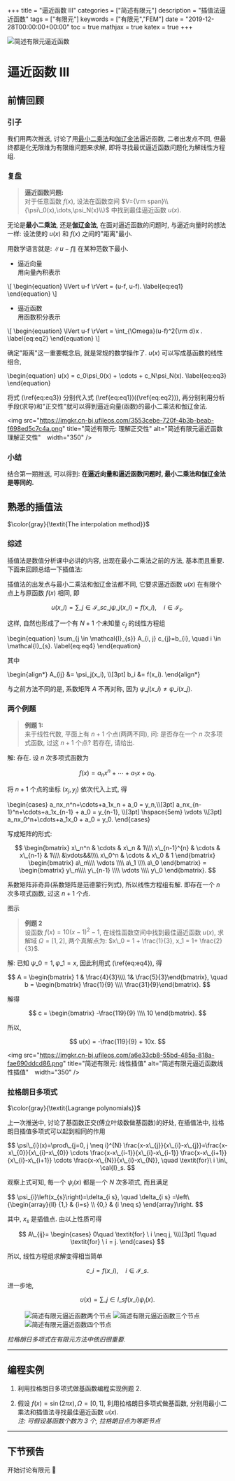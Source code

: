 +++
title = "逼近函数 III"
categories = ["简述有限元"]
description = "插值法逼近函数"
tags = ["有限元"]
keywords = ["有限元","FEM"]
date = "2019-12-28T00:00:00+00:00"
toc = true
mathjax = true
katex = true
+++

<img src="https://imgkr.cn-bj.ufileos.com/d6b2385b-358d-42a3-9d01-5eef5d9ab76c.jpeg" title="简述有限元: 逼近函数 III"  alt="简述有限元逼近函数" />

<!--more-->

# 逼近函数 III

## 前情回顾

### 引子

我们用两次推送, 讨论了用[最小二乘法](https://zh.wikipedia.org/wiki/最小二乘法 "最小二乘法")和[伽辽金法](https://zh.wikipedia.org/wiki/伽辽金法 "伽辽金法")逼近函数, 二者出发点不同, 但最终都是化无限维为有限维问题来求解, 即将寻找最优逼近函数问题化为解线性方程组.

### 复盘

> **逼近函数问题:**  
> 对于任意函数 $f(x)$, 设法在函数空间 $V={\rm span}\\{\psi\_0(x),\dots,\psi_N(x)\\}$ 中找到最佳逼近函数 $u(x)$.

无论是**最小二乘法**, 还是**伽辽金法**, 在面对逼近函数的问题时, 与逼近向量时的想法一样: 设法使的 $u(x)$ 和 $f(x)$ 之间的"距离"最小.

用数学语言就是: $\lVert u-f \rVert$ 在某种范数下最小.

- 逼近向量  
  用向量內积表示

\\[
\begin{equation}
\lVert u-f \rVert = (u-f, u-f).
\label{eq:eq1}
\end{equation}
\\]

- 逼近函数  
  用函数积分表示

\\[
\begin{equation}
\lVert u-f \rVert = \int_{\Omega}(u-f)^2{\rm d}x .
\label{eq:eq2}
\end{equation}
\\]

确定"距离"这一重要概念后, 就是常规的数学操作了. $u(x)$ 可以写成基函数的线性组合,

\begin{equation}
u(x) = c_0\psi_0(x) + \cdots + c_N\psi_N(x).
\label{eq:eq3}
\end{equation}

将式 (\ref{eq:eq3}) 分别代入式 (\ref{eq:eq1})((\ref{eq:eq2})), 再分别利用分析手段(求导)和"正交性"就可以得到逼近向量(函数)的最小二乘法和伽辽金法.

<img src="https://imgkr.cn-bj.ufileos.com/3553cebe-720f-4b3b-beab-f698ed5c7c4a.png" title="简述有限元: 理解正交性"  alt="简述有限元逼近函数理解正交性"　width="350" />

### 小结

结合第一期推送, 可以得到: **在逼近向量和逼近函数问题时, 最小二乘法和伽辽金法是等同的.**

## 熟悉的插值法

$\color{gray}{\textit{The interpolation method}}$

### 综述

插值法是数值分析课中必讲的内容, 出现在最小二乘法之前的方法, 基本而且重要. 下面来回顾总结一下插值法:

插值法的出发点与最小二乘法和伽辽金法都不同, 它要求逼近函数 $u(x)$ 在有限个点上与原函数 $f(x)$ 相同, 即

$$
u\left(x\_{i}\right)=\sum\_{j \in \mathcal{I}\_{s}} c\_{j} \psi\_{j}\left(x\_{i}\right)=f\left(x\_{i}\right), \quad i \in \mathcal{I}_{s}.
$$

这样, 自然也形成了一个有 $N+1$ 个未知量 $c_j$ 的线性方程组

\begin{equation}
\sum\_{j \in \mathcal{I}\_{s}} A\_{i, j} c\_{j}=b\_{i}, \quad i \in \mathcal{I}_{s}.
\label{eq:eq4}
\end{equation}

其中

\begin{align\*}
A\_{ij} &= \psi\_j(x\_i),
\\\\[3pt]
b\_i &= f(x\_i).
\end{align\*}

与之前方法不同的是, 系数矩阵 $A$ 不再对称, 因为 $\psi\_j(x\_i) \neq \psi\_i(x\_j)$.

### 两个例题

> **例题 1:**  
> 来于线性代数, 平面上有 $n+1$ 个点(两两不同), 问: 是否存在一个 $n$ 次多项式函数, 过这 $n+1$ 个点? 若存在, 请给出.

解: 存在. 设 $n$ 次多项式函数为

$$
f(x) = a_nx^n+\cdots+a_1x + a_0.
$$

将 $n+1$ 个点的坐标 $(x_j, y_j)$ 依次代入上式, 得

\begin{cases}
a\_nx\_n^n+\cdots+a\_1x\_n + a\_0 = y\_n,\\\\[3pt]
a\_nx\_{n-1}^n+\cdots+a\_1x\_{n-1} + a_0 = y\_{n-1}, \\\\[3pt]
\hspace{5em} \vdots \\\\[3pt]
a\_nx\_0^n+\cdots+a\_1x\_0 + a\_0 = y\_0.
\end{cases}

写成矩阵的形式:

$$
\begin{bmatrix}
x\_n^n & \cdots & x\_n & 1\\\\
x\_{n-1}^{n} & \cdots & x\_{n-1} & 1\\\\
&\vdots&&\\\\
x\_0^n & \cdots & x\_0 & 1
\end{bmatrix}
\begin{bmatrix}
a\_n\\\\ \vdots \\\\ a\_1 \\\\ a\_0
\end{bmatrix} =
\begin{bmatrix}
y\_n\\\\ y\_{n-1} \\\\ \vdots  \\\\ y\_0
\end{bmatrix}.
$$

系数矩阵非奇异(系数矩阵是范德蒙行列式), 所以线性方程组有解. 即存在一个 $n$ 次多项式函数, 过这 $n+1$ 个点.

图示

> **例题 2**  
> 设函数 $f(x)=10(x-1)^2-1$, 在线性函数空间中找到最佳逼近函数 $u(x)$, 求解域 $\Omega = [1, 2]$, 两个真解点为: $x\_0 = 1 + \frac{1}{3}, x_1 = 1+ \frac{2}{3}$.

解: 已知 $\psi\_0 = 1, \psi\_1 = x$, 因此利用式 (\ref{eq:eq4}), 得

$$
A = \begin{bmatrix} 1 & \frac{4}{3}\\\\ 1& \frac{5}{3}\end{bmatrix}, \quad b = \begin{bmatrix} \frac{1}{9} \\\\ \frac{31}{9}\end{bmatrix}.
$$

解得

$$
c = \begin{bmatrix} -\frac{119}{9} \\\\ 10 \end{bmatrix}.
$$

所以,

$$
u(x) = -\frac{119}{9} + 10x.
$$

<img src="https://imgkr.cn-bj.ufileos.com/a6e33cb8-55bd-485a-818a-fae690ddcd86.png" title="简述有限元: 线性插值"  alt="简述有限元逼近函数线性插值"　width="350" />

### 拉格朗日多项式

$\color{gray}{\textit{Lagrange polynomials}}$

上一次推送中, 讨论了基函数正交(傅立叶级数做基函数)的好处, 在插值法中, 拉格朗日插值多项式可以起到相同的作用

$$
\psi\_{i}(x)=\prod\_{j=0, j \neq i}^{N} \frac{x-x\_{j}}{x\_{i}-x\_{j}}=\frac{x-x\_{0}}{x\_{i}-x\_{0}} \cdots \frac{x-x\_{i-1}}{x\_{i}-x\_{i-1}} \frac{x-x\_{i+1}}{x\_{i}-x\_{i+1}} \cdots \frac{x-x\_{N}}{x\_{i}-x\_{N}}, \quad \textit{for}\ i \in\, \cal{I}_s.
$$

观察上式可知, 每一个 $\psi_i(x)$ 都是一个 $N$ 次多项式, 而且满足

$$
\psi\_{i}\left(x\_{s}\right)=\delta\_{i s}, \quad \delta_{i s}
=\left\\{\begin{array}{ll}
{1,} & {i=s} \\\\
{0,} & {i \neq s}
\end{array}\right.
$$

其中, $x_s$ 是插值点. 由以上性质可得

$$
A\_{ij}=
\begin{cases}
0\quad  \textit{for} \ i \neq j,
\\\\[3pt]
1\quad  \textit{for} \ i = j.
\end{cases}
$$

所以, 线性方程组求解变得相当简单

$$
c\_{i}=f\left(x\_{i}\right), \quad i \in \mathcal{I}\_{s}.
$$

进一步地,

$$
u(x)=\sum\_{j \in I\_{s}} f\left(x\_{i}\right) \psi_{i}(x).
$$

<figure class="third">
    <img src="https://imgkr.cn-bj.ufileos.com/a2dc4d34-a878-40ff-8bac-97ebcc531caa.png" title="简述有限元: 两个节点"  alt="简述有限元逼近函数两个节点"　width="50" />
    <img src="https://imgkr.cn-bj.ufileos.com/ae88936e-1bb5-415e-bdfd-5898c59b1739.png" title="简述有限元: 三个节点"  alt="简述有限元逼近函数三个节点"　width="50" />
	<img src="https://imgkr.cn-bj.ufileos.com/43ec6243-a2bb-404c-a438-781b9246f603.png" title="简述有限元: 四个节点"  alt="简述有限元逼近函数四个节点"　width="50" />
</figure>

_拉格朗日多项式在有限元方法中依旧很重要._

---

## 编程实例

1. 利用拉格朗日多项式做基函数编程实现例题 2.

2. 假设 $f(x)=\sin(2\pi x), \Omega=[0, 1]$, 利用拉格朗日多项式做基函数, 分别用最小二乘法和插值法寻找最佳逼近函数 $u(x)$.  
   _注: 可假设基函数个数为 3 个, 拉格朗日点为等距节点_

---

## 下节预告

开始讨论有限元 🤘
